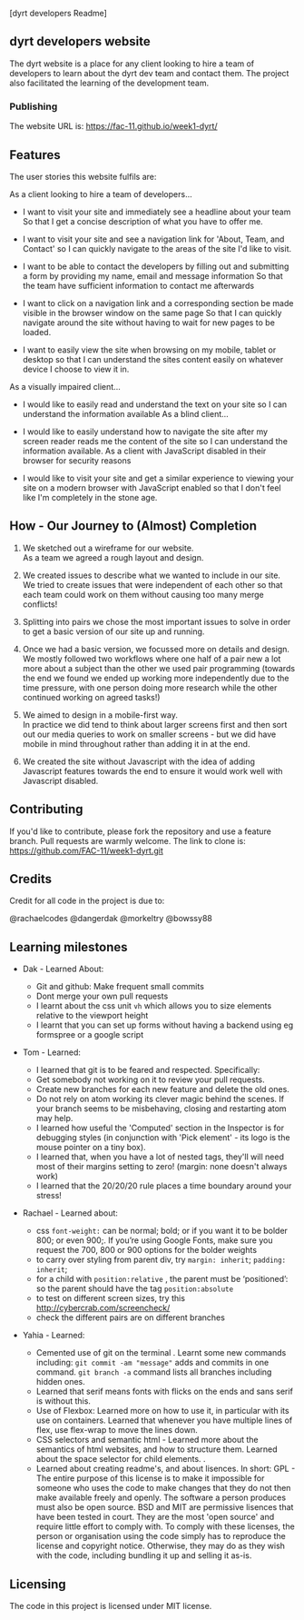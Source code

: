 [dyrt developers Readme]

## dyrt developers website

The dyrt website is a place for any client looking to hire a team of developers to learn about the dyrt dev team and contact them. The project also facilitated the learning of the development team.


### Publishing

The website URL is:
https://fac-11.github.io/week1-dyrt/


## Features



The user stories this website fulfils are:

As a client looking to hire a team of developers...

- I want to visit your site and immediately see a headline about your team
So that I get a concise description of what you have to offer me.

- I want to visit your site and see a navigation link for 'About, Team, and Contact'
so I can quickly navigate to the areas of the site I'd like to visit.

- I want to be able to contact the developers by filling out and submitting a form by providing my name, email and message information
So that the team have sufficient information to contact me afterwards

- I want to click on a navigation link and a corresponding section be made visible in the browser window on the same page
So that I can quickly navigate around the site without having to wait for new pages to be loaded.

- I want to easily view the site when browsing on my mobile, tablet or desktop
so that I can understand the sites content easily on whatever device I choose to view it in.

As a visually impaired client...

- I would like to easily read and understand the text on your site
so I can understand the information available
As a blind client...

- I would like to easily understand how to navigate the site after my screen reader reads me the content of the site
so I can understand the information available.
As a client with JavaScript disabled in their browser for security reasons

- I would like to visit your site and get a similar experience to viewing your site on a modern browser with JavaScript enabled
so that I don't feel like I'm completely in the stone age.


## How - Our Journey to (Almost) Completion

1. We sketched out a wireframe for our website.  
 As a team we agreed a rough layout and design.

2. We created issues to describe what we wanted to include in our site.  
   We tried to create issues that were independent of each other so that each
   team could work on them without causing too many merge conflicts!

3. Splitting into pairs we chose the most important issues to solve in order to
   get a basic version of our site up and running.

4. Once we had a basic version, we focussed more on details and design.  
 We mostly followed two workflows where one half of a pair new a lot more about
 a subject than the other we used pair programming (towards the end we found we ended up
 working more independently due to the time pressure, with one person doing
 more research while the other continued working on agreed tasks!)

5. We aimed to design in a mobile-first way.  
 In practice we did tend to think about larger screens first and then sort out
 our media queries to work on smaller screens - but we did have mobile in mind
 throughout rather than adding it in at the end.

 6. We created the site without Javascript with the idea of adding Javascript
    features towards the end to ensure it would work well with Javascript
    disabled.  


## Contributing


If you'd like to contribute, please fork the repository and use a feature
branch. Pull requests are warmly welcome. The link to clone is:
https://github.com/FAC-11/week1-dyrt.git



## Credits

Credit for all code in the project is due to:

@rachaelcodes
@dangerdak
@morkeltry
@bowssy88

## Learning milestones



 - Dak - Learned About:
   *  Git and github: Make frequent small commits
   * Dont merge your own pull requests
   * I learnt about the css unit `vh` which allows you to size elements relative to the viewport height
   * I learnt that you can set up forms without having a backend
using eg formspree or a google script

- Tom - Learned:
  * I learned that git is to be feared and respected.
Specifically:
  * Get somebody not working on it to review your pull requests.
  * Create new branches for each new feature and delete the old ones.
  * Do not rely on atom working its clever magic behind the scenes. If your branch seems to be misbehaving, closing and restarting atom may help.
  * I learned how useful the 'Computed' section in the Inspector is for debugging styles (in conjunction with 'Pick element' - its logo is the mouse pointer on a tiny box).
  * I learned that, when you have a lot of nested tags, they'll will need most of their margins setting to zero! (margin: none doesn't always work)
  * I learned that the 20/20/20 rule places a time boundary around your stress!

 - Rachael - Learned about:
   * css `font-weight:` can be normal; bold; or if you want it to be bolder 800; or even 900;. If you’re using Google Fonts, make sure you request the 700, 800 or 900 options for the bolder weights
   * to carry over styling from parent div, try `margin: inherit`; `padding: inherit`;
   * for a child with `position:relative` , the parent must be ‘positioned’: so the parent should have the tag `position:absolute`
   * to test on different screen sizes, try this http://cybercrab.com/screencheck/
   * check the different pairs are on different branches

 - Yahia - Learned:
   * Cemented use of git on the terminal . Learnt some new commands including:
	`git commit -am "message"` adds and commits in one command.
   `git branch -a` command lists all branches including hidden ones.
   * Learned that serif means fonts with flicks on the ends and sans serif is without this.
   * Use of Flexbox: Learned more on how to use it, in particular with its use on containers. Learned that whenever you have multiple lines of flex, use flex-wrap to move the lines down.
   * CSS selectors and semantic html - Learned more about the semantics of html websites, and how to structure them. Learned about the space selector for child elements. .
   * Learned about creating readme's, and about lisences. In short: GPL - The entire purpose of this license is to make it impossible for someone who uses the code to make changes that they do not then make available freely and openly. The software a person produces must also be open source. BSD and MIT are permissive lisences that have been tested in court.  They are the most 'open source' and require little effort to comply with. To comply with these licenses, the person or organisation using the code simply has to reproduce the license and copyright notice. Otherwise, they may do as they wish with the code, including bundling it up and selling it as-is.




## Licensing

The code in this project is licensed under MIT license.
